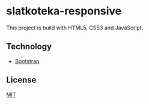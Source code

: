 # slatkoteka-responsive

This project is build with HTML5, CSS3 and JavaScript. 

## Technology

* [Bootstrap](https://getbootstrap.com/)

## License
[MIT](https://choosealicense.com/licenses/mit/)